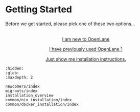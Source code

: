 # Getting Started

Before we get started, please pick one of these two options…
<br />
<br />

<div style="text-align: center;">


<p><a href="./newcomers/index.html"  class="link-button">
I am new to OpenLane
</a></p>

<p><a href="./migrants/index.html" class="link-button">
I have previously used OpenLane 1
</a></p>

<p>
<a href="./installation_overview.html">
Just show me installation instructions.
</a></p>

</div>

```{toctree}
:hidden:
:glob:
:maxdepth: 2

newcomers/index
migrants/index
installation_overview
common/nix_installation/index
common/docker_installation/index
```

